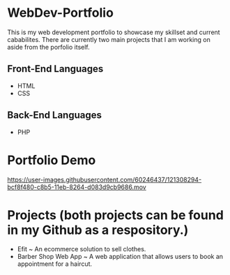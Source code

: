 # WebDev-Portfolio
This is my web development portfolio to showcase my skillset and current cababilites. There are currently two main projects that I am working on aside from the porfolio itself.

## Front-End Languages
- HTML
- CSS

## Back-End Languages
- PHP

# Portfolio Demo

https://user-images.githubusercontent.com/60246437/121308294-bcf8f480-c8b5-11eb-8264-d083d9cb9686.mov

# Projects (both projects can be found in my Github as a respository.)
- Efit ~ An ecommerce solution to sell clothes.
- Barber Shop Web App ~ A web application that allows users to book an appointment for a haircut.






